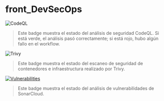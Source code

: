 # front_DevSecOps

<!-- Badge de estado del workflow CodeQL -->
![CodeQL](https://github.com/WillsCR/front_DevSecOps/actions/workflows/codeql.yml/badge.svg)

> Este badge muestra el estado del análisis de seguridad CodeQL. Si está verde, el análisis pasó correctamente; si está rojo, hubo algún fallo en el workflow.
<!-- Badge de estado del workflow Trivy -->
![Trivy](https://github.com/WillsCR/front_DevSecOps/actions/workflows/trivy.yml/badge.svg)

> Este badge muestra el estado del escaneo de seguridad de contenedores e infraestructura realizado por Trivy.

<!-- Badge de estado del workflow SonarCloud -->
[![Vulnerabilities](https://sonarcloud.io/api/project_badges/measure?project=front_DevSecOps&metric=vulnerabilities)](https://sonarcloud.io/summary/new_code?id=front_DevSecOps)

> Este badge muestra el estado del análisis de vulnerabilidades de SonarCloud.
